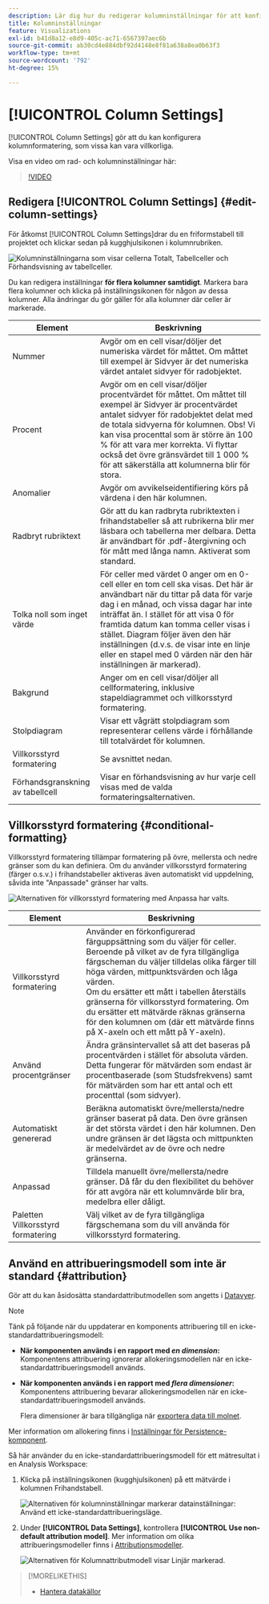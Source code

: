 ```yaml
---
description: Lär dig hur du redigerar kolumninställningar för att konfigurera kolumnformatering, som vissa kan vara villkorliga.
title: Kolumninställningar
feature: Visualizations
exl-id: b41d8a12-e8d9-405c-ac71-6567397aec6b
source-git-commit: ab30cd4e884dbf92d4148e8f81a638a8ea0b63f3
workflow-type: tm+mt
source-wordcount: '792'
ht-degree: 15%

---
```


# [!UICONTROL Column Settings]

[!UICONTROL Column Settings] gör att du kan konfigurera kolumnformatering, som vissa kan vara villkorliga.

Visa en video om rad- och kolumninställningar här:

>[!VIDEO](https://video.tv.adobe.com/v/40382/?quality=12)

## Redigera [!UICONTROL Column Settings] {#edit-column-settings}

För åtkomst [!UICONTROL Column Settings]drar du en friformstabell till projektet och klickar sedan på kugghjulsikonen i kolumnrubriken.

![Kolumninställningarna som visar cellerna Totalt, Tabellceller och Förhandsvisning av tabellceller.](assets/column_settings.png)

Du kan redigera inställningar **för flera kolumner samtidigt**. Markera bara flera kolumner och klicka på inställningsikonen för någon av dessa kolumner. Alla ändringar du gör gäller för alla kolumner där celler är markerade.

| Element | Beskrivning |
| --- | --- |
| Nummer | Avgör om en cell visar/döljer det numeriska värdet för måttet. Om måttet till exempel är Sidvyer är det numeriska värdet antalet sidvyer för radobjektet. |
| Procent | Avgör om en cell visar/döljer procentvärdet för måttet. Om måttet till exempel är Sidvyer är procentvärdet antalet sidvyer för radobjektet delat med de totala sidvyerna för kolumnen.  Obs! Vi kan visa procenttal som är större än 100 % för att vara mer korrekta. Vi flyttar också det övre gränsvärdet till 1 000 % för att säkerställa att kolumnerna blir för stora. |
| Anomalier | Avgör om avvikelseidentifiering körs på värdena i den här kolumnen. |
| Radbryt rubriktext | Gör att du kan radbryta rubriktexten i frihandstabeller så att rubrikerna blir mer läsbara och tabellerna mer delbara. Detta är användbart för .pdf-återgivning och för mått med långa namn. Aktiverat som standard. |
| Tolka noll som inget värde | För celler med värdet 0 anger om en 0-cell eller en tom cell ska visas. Det här är användbart när du tittar på data för varje dag i en månad, och vissa dagar har inte inträffat än.  I stället för att visa 0 för framtida datum kan tomma celler visas i stället. Diagram följer även den här inställningen (d.v.s. de visar inte en linje eller en stapel med 0 värden när den här inställningen är markerad). |
| Bakgrund | Anger om en cell visar/döljer all cellformatering, inklusive stapeldiagrammet och villkorsstyrd formatering. |
| Stolpdiagram | Visar ett vågrätt stolpdiagram som representerar cellens värde i förhållande till totalvärdet för kolumnen. |
| Villkorsstyrd formatering | Se avsnittet nedan. |
| Förhandsgranskning av tabellcell | Visar en förhandsvisning av hur varje cell visas med de valda formateringsalternativen. |

## Villkorsstyrd formatering {#conditional-formatting}

Villkorsstyrd formatering tillämpar formatering på övre, mellersta och nedre gränser som du kan definiera. Om du använder villkorsstyrd formatering (färger o.s.v.) i frihandstabeller aktiveras även automatiskt vid uppdelning, såvida inte &quot;Anpassade&quot; gränser har valts.

![Alternativen för villkorsstyrd formatering med Anpassa har valts.](assets/conditional-formatting.png)

| Element | Beskrivning |
| --- | --- |
| Villkorsstyrd formatering | Använder en förkonfigurerad färguppsättning som du väljer för celler. Beroende på vilket av de fyra tillgängliga färgscheman du väljer tilldelas olika färger till höga värden, mittpunktsvärden och låga värden. <br> Om du ersätter ett mått i tabellen återställs gränserna för villkorsstyrd formatering. Om du ersätter ett mätvärde räknas gränserna för den kolumnen om (där ett mätvärde finns på X-axeln och ett mått på Y-axeln). |
| Använd procentgränser | Ändra gränsintervallet så att det baseras på procentvärden i stället för absoluta värden. Detta fungerar för mätvärden som endast är procentbaserade (som Studsfrekvens) samt för mätvärden som har ett antal och ett procenttal (som sidvyer). |
| Automatiskt genererad | Beräkna automatiskt övre/mellersta/nedre gränser baserat på data. Den övre gränsen är det största värdet i den här kolumnen. Den undre gränsen är det lägsta och mittpunkten är medelvärdet av de övre och nedre gränserna. |
| Anpassad | Tilldela manuellt övre/mellersta/nedre gränser. Då får du den flexibilitet du behöver för att avgöra när ett kolumnvärde blir bra, medelbra eller dåligt. |
| Paletten Villkorsstyrd formatering | Välj vilket av de fyra tillgängliga färgschemana som du vill använda för villkorsstyrd formatering. |

## Använd en attribueringsmodell som inte är standard {#attribution}

Gör att du kan åsidosätta standardattributmodellen som angetts i [Datavyer](/help/data-views/component-settings/attribution.md).

>[!NOTE]
>
>Tänk på följande när du uppdaterar en komponents attribuering till en icke-standardattribueringsmodell:
>
>* **När komponenten används i en rapport med *en dimension*:** Komponentens attribuering ignorerar allokeringsmodellen när en icke-standardattribueringsmodell används.
>
>* **När komponenten används i en rapport med *flera dimensioner*:** Komponentens attribuering bevarar allokeringsmodellen när en icke-standardattribueringsmodell används.
>
>   Flera dimensioner är bara tillgängliga när [exportera data till molnet](/help/analysis-workspace/export/export-cloud.md).
>
> Mer information om allokering finns i [Inställningar för Persistence-komponent](/help/data-views/component-settings/persistence.md).

Så här använder du en icke-standardattribueringsmodell för ett mätresultat i en Analysis Workspace:

1. Klicka på inställningsikonen (kugghjulsikonen) på ett mätvärde i kolumnen Frihandstabell.

   ![Alternativen för kolumninställningar markerar datainställningar: Använd ett icke-standardattribueringsläge.](assets/attribution-checkbox.png)

2. Under **[!UICONTROL Data Settings]**, kontrollera **[!UICONTROL Use non-default attribution model]**. Mer information om olika attribueringsmodeller finns i [Attributionsmodeller](/help/data-views/component-settings/attribution.md).

   ![Alternativen för Kolumnattributmodell visar Linjär markerad.](assets/attribution-select.png)

>[!MORELIKETHIS]
>
>* [Hantera datakällor](/help/analysis-workspace/visualizations/t-sync-visualization.md)

